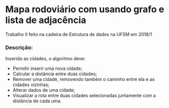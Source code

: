 # Mapa rodoviário com usando grafo e lista de adjacência
Trabalho II feito na cadeira de Estrutura de dados na UFSM em 2018/1

### Descrição:
Inserido as cidades, o algoritmo deve:
* Permitir inserir uma nova cidade;
* Calcular a distância entre duas cidades;
* Remover uma cidade, removendo também o caminho entre ela e as cidades vizinhas;
* Alterar dados de uma cidade;
* Visualizar a rota entre duas cidades selecionadas juntamente com a distância de cada uma.
